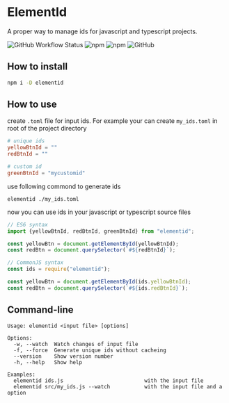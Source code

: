 # ElementId

A proper way to manage ids for javascript and typescript projects.

![GitHub Workflow Status](https://img.shields.io/github/actions/workflow/status/appzic/elementid/main.yml?branch=main)
![npm](https://img.shields.io/npm/v/elementid)
![npm](https://img.shields.io/npm/dw/elementid)
![GitHub](https://img.shields.io/github/license/appzic/elementid)

## How to install

```bash
npm i -D elementid
```

## How to use
create `.toml` file for input ids. For example your can create `my_ids.toml` in root of the project directory
```toml
# unique ids
yellowBtnId = ""
redBtnId = ""

# custom id
greenBtnId = "mycustomid"
```
use following commond to generate ids
```
elementid ./my_ids.toml
```
now you can use ids in your javascript or typescript source files 
```typescript
// ES6 syntax
import {yellowBtnId, redBtnId, greenBtnId} from "elementid";

const yellowBtn = document.getElementById(yellowBtnId);
const redBtn = document.querySelector(`#${redBtnId}`);
```

```javascript
// CommonJS syntax
const ids = require("elementid");

const yellowBtn = document.getElementById(ids.yellowBtnId);
const redBtn = document.querySelector(`#${ids.redBtnId}`);
```


## Command-line

```
Usage: elementid <input file> [options]

Options:
  -w, --watch  Watch changes of input file
  -f, --force  Generate unique ids without cacheing
  --version    Show version number
  -h, --help   Show help

Examples:
  elementid ids.js                          with the input file
  elementid src/my_ids.js --watch           with the input file and a option
```
